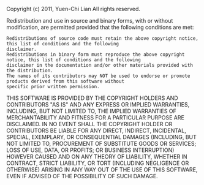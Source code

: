 Copyright (c) 2011, Yuen-Chi Lian
All rights reserved.

Redistribution and use in source and binary forms, with or without modification, are permitted provided that the
following conditions are met:

    Redistributions of source code must retain the above copyright notice, this list of conditions and the following
    disclaimer.
    Redistributions in binary form must reproduce the above copyright notice, this list of conditions and the following
    disclaimer in the documentation and/or other materials provided with the distribution.
    The names of its contributors may NOT be used to endorse or promote products derived from this software without
    specific prior written permission.

THIS SOFTWARE IS PROVIDED BY THE COPYRIGHT HOLDERS AND CONTRIBUTORS "AS IS" AND ANY EXPRESS OR IMPLIED WARRANTIES,
INCLUDING, BUT NOT LIMITED TO, THE IMPLIED WARRANTIES OF MERCHANTABILITY AND FITNESS FOR A PARTICULAR PURPOSE ARE
DISCLAIMED. IN NO EVENT SHALL THE COPYRIGHT HOLDER OR CONTRIBUTORS BE LIABLE FOR ANY DIRECT, INDIRECT, INCIDENTAL,
SPECIAL, EXEMPLARY, OR CONSEQUENTIAL DAMAGES (INCLUDING, BUT NOT LIMITED TO, PROCUREMENT OF SUBSTITUTE GOODS OR
SERVICES; LOSS OF USE, DATA, OR PROFITS; OR BUSINESS INTERRUPTION) HOWEVER CAUSED AND ON ANY THEORY OF LIABILITY,
WHETHER IN CONTRACT, STRICT LIABILITY, OR TORT (INCLUDING NEGLIGENCE OR OTHERWISE) ARISING IN ANY WAY OUT OF THE USE OF
THIS SOFTWARE, EVEN IF ADVISED OF THE POSSIBILITY OF SUCH DAMAGE.
